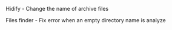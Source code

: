 Hidify
    - Change the name of archive files


Files finder
    - Fix error when an empty directory name is analyze
